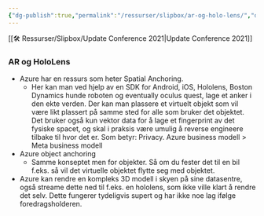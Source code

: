 ```yaml
---
{"dg-publish":true,"permalink":"/ressurser/slipbox/ar-og-holo-lens/","dgHomeLink":true,"dgPassFrontmatter":false}
---
```



[[🛠 Ressurser/Slipbox/Update Conference 2021|Update Conference 2021]]
### AR og HoloLens
* Azure har en ressurs som heter Spatial Anchoring.
	* Her kan man ved hjelp av en SDK for Android, iOS, Hololens, Boston Dynamics hunde roboten og eventually oculus quest, lage et anker i den ekte verden. Der kan man plassere et virtuelt objekt som vil være likt plassert på samme sted for alle som bruker det objektet. Det bruker også kun vektor data for å lage et fingerprint av det fysiske spacet, og skal i praksis være umulig å reverse engineere tilbake til hvor det er. Som betyr: Privacy. Azure business modell > Meta business modell
* Azure object anchoring
	* Samme konseptet men for objekter. Så om du fester det til en bil f.eks. så vil det virtuelle objektet flytte seg med objektet. 
* Azure kan rendre en kompleks 3D modell i skyen på sine datasentre, også streame dette ned til f.eks. en hololens, som ikke ville klart å rendre det selv. Dette fungerer tydeligvis supert og har ikke noe lag ifølge foredragsholderen.
